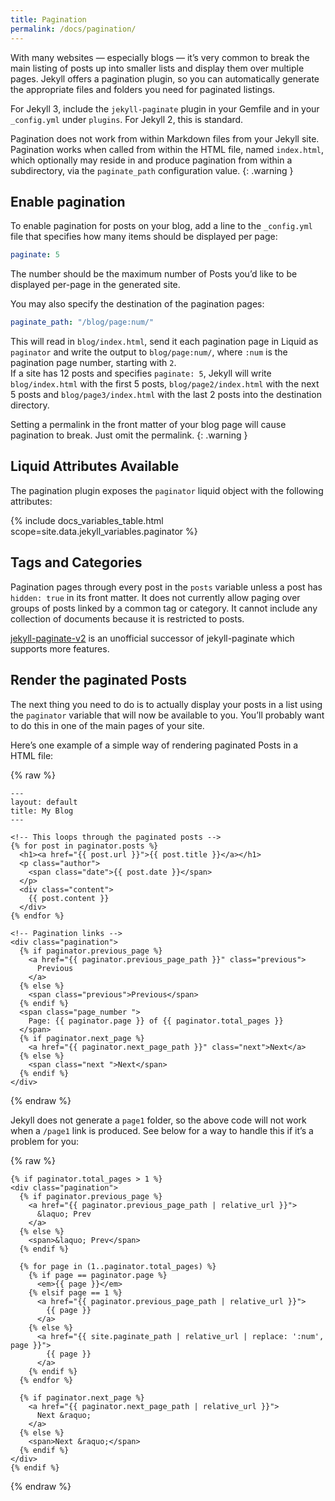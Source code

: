 ```yaml
---
title: Pagination
permalink: /docs/pagination/
---
```


With many websites &mdash; especially blogs &mdash; it’s very common to
break the main listing of posts up into smaller lists and display them over
multiple pages. Jekyll offers a pagination plugin, so you can automatically
generate the appropriate files and folders you need for paginated listings.

For Jekyll 3, include the `jekyll-paginate` plugin in your Gemfile and in
your `_config.yml` under `plugins`. For Jekyll 2, this is standard.

Pagination does not work from within Markdown files from
your Jekyll site. Pagination works when called from within the HTML
file, named `index.html`, which optionally may reside in and
produce pagination from within a subdirectory, via the
`paginate_path` configuration value.
{: .warning }

## Enable pagination

To enable pagination for posts on your blog, add a line to the `_config.yml` file that
specifies how many items should be displayed per page:

```yaml
paginate: 5
```

The number should be the maximum number of Posts you’d like to be displayed
per-page in the generated site.

You may also specify the destination of the pagination pages:

```yaml
paginate_path: "/blog/page:num/"
```

This will read in `blog/index.html`, send it each pagination page in Liquid as
`paginator` and write the output to `blog/page:num/`, where `:num` is the
pagination page number, starting with `2`. <br/>
If a site has 12 posts and specifies `paginate: 5`, Jekyll will write `blog/index.html`
with the first 5 posts, `blog/page2/index.html` with the next 5 posts and
`blog/page3/index.html` with the last 2 posts into the destination directory.

Setting a permalink in the front matter of your blog page will cause pagination to break. Just omit the permalink.
{: .warning }

## Liquid Attributes Available

The pagination plugin exposes the `paginator` liquid object with the following
attributes:

{% include docs_variables_table.html scope=site.data.jekyll_variables.paginator %}

## Tags and Categories

Pagination pages through every post in the `posts`
variable unless a post has `hidden: true` in its front matter.
It does not currently allow paging over groups of posts linked
by a common tag or category. It cannot include any collection of documents because it is restricted to posts.

[jekyll-paginate-v2](https://github.com/sverrirs/jekyll-paginate-v2) is an unofficial successor of jekyll-paginate which supports more features.

## Render the paginated Posts

The next thing you need to do is to actually display your posts in a list using
the `paginator` variable that will now be available to you. You’ll probably
want to do this in one of the main pages of your site.

Here’s one example of a
simple way of rendering paginated Posts in a HTML file:

{% raw %}
```liquid
---
layout: default
title: My Blog
---

<!-- This loops through the paginated posts -->
{% for post in paginator.posts %}
  <h1><a href="{{ post.url }}">{{ post.title }}</a></h1>
  <p class="author">
    <span class="date">{{ post.date }}</span>
  </p>
  <div class="content">
    {{ post.content }}
  </div>
{% endfor %}

<!-- Pagination links -->
<div class="pagination">
  {% if paginator.previous_page %}
    <a href="{{ paginator.previous_page_path }}" class="previous">
      Previous
    </a>
  {% else %}
    <span class="previous">Previous</span>
  {% endif %}
  <span class="page_number ">
    Page: {{ paginator.page }} of {{ paginator.total_pages }}
  </span>
  {% if paginator.next_page %}
    <a href="{{ paginator.next_page_path }}" class="next">Next</a>
  {% else %}
    <span class="next ">Next</span>
  {% endif %}
</div>
```
{% endraw %}


Jekyll does not generate a `page1` folder, so the above code will not work
when a `/page1` link is produced. See below for a way to handle
this if it’s a problem for you:

{% raw %}
```liquid
{% if paginator.total_pages > 1 %}
<div class="pagination">
  {% if paginator.previous_page %}
    <a href="{{ paginator.previous_page_path | relative_url }}">
      &laquo; Prev
    </a>
  {% else %}
    <span>&laquo; Prev</span>
  {% endif %}

  {% for page in (1..paginator.total_pages) %}
    {% if page == paginator.page %}
      <em>{{ page }}</em>
    {% elsif page == 1 %}
      <a href="{{ paginator.previous_page_path | relative_url }}">
        {{ page }}
      </a>
    {% else %}
      <a href="{{ site.paginate_path | relative_url | replace: ':num', page }}">
        {{ page }}
      </a>
    {% endif %}
  {% endfor %}

  {% if paginator.next_page %}
    <a href="{{ paginator.next_page_path | relative_url }}">
      Next &raquo;
    </a>
  {% else %}
    <span>Next &raquo;</span>
  {% endif %}
</div>
{% endif %}
```
{% endraw %}
